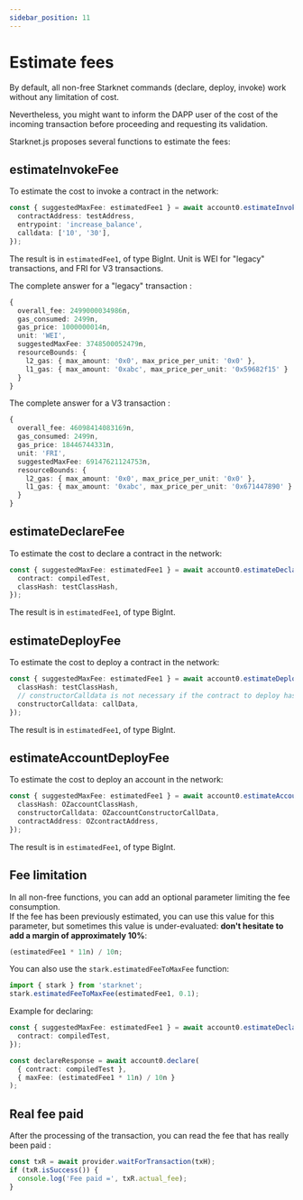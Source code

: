 ```yaml
---
sidebar_position: 11
---
```


# Estimate fees

By default, all non-free Starknet commands (declare, deploy, invoke) work without any limitation of cost.

Nevertheless, you might want to inform the DAPP user of the cost of the incoming transaction before proceeding and requesting its validation.

Starknet.js proposes several functions to estimate the fees:

## estimateInvokeFee

To estimate the cost to invoke a contract in the network:

```typescript
const { suggestedMaxFee: estimatedFee1 } = await account0.estimateInvokeFee({
  contractAddress: testAddress,
  entrypoint: 'increase_balance',
  calldata: ['10', '30'],
});
```

The result is in `estimatedFee1`, of type BigInt. Unit is WEI for "legacy" transactions, and FRI for V3 transactions.

The complete answer for a "legacy" transaction :

```typescript
{
  overall_fee: 2499000034986n,
  gas_consumed: 2499n,
  gas_price: 1000000014n,
  unit: 'WEI',
  suggestedMaxFee: 3748500052479n,
  resourceBounds: {
    l2_gas: { max_amount: '0x0', max_price_per_unit: '0x0' },
    l1_gas: { max_amount: '0xabc', max_price_per_unit: '0x59682f15' }
  }
}
```

The complete answer for a V3 transaction :

```typescript
{
  overall_fee: 46098414083169n,
  gas_consumed: 2499n,
  gas_price: 18446744331n,
  unit: 'FRI',
  suggestedMaxFee: 69147621124753n,
  resourceBounds: {
    l2_gas: { max_amount: '0x0', max_price_per_unit: '0x0' },
    l1_gas: { max_amount: '0xabc', max_price_per_unit: '0x671447890' }
  }
}
```

## estimateDeclareFee

To estimate the cost to declare a contract in the network:

```typescript
const { suggestedMaxFee: estimatedFee1 } = await account0.estimateDeclareFee({
  contract: compiledTest,
  classHash: testClassHash,
});
```

The result is in `estimatedFee1`, of type BigInt.

## estimateDeployFee

To estimate the cost to deploy a contract in the network:

```typescript
const { suggestedMaxFee: estimatedFee1 } = await account0.estimateDeployFee({
  classHash: testClassHash,
  // constructorCalldata is not necessary if the contract to deploy has no constructor
  constructorCalldata: callData,
});
```

The result is in `estimatedFee1`, of type BigInt.

## estimateAccountDeployFee

To estimate the cost to deploy an account in the network:

```typescript
const { suggestedMaxFee: estimatedFee1 } = await account0.estimateAccountDeployFee({
  classHash: OZaccountClassHash,
  constructorCalldata: OZaccountConstructorCallData,
  contractAddress: OZcontractAddress,
});
```

The result is in `estimatedFee1`, of type BigInt.

## Fee limitation

In all non-free functions, you can add an optional parameter limiting the fee consumption.  
If the fee has been previously estimated, you can use this value for this parameter, but sometimes this value is under-evaluated: **don't hesitate to add a margin of approximately 10%**:

```typescript
(estimatedFee1 * 11n) / 10n;
```

You can also use the `stark.estimatedFeeToMaxFee` function:

```typescript
import { stark } from 'starknet';
stark.estimatedFeeToMaxFee(estimatedFee1, 0.1);
```

Example for declaring:

```typescript
const { suggestedMaxFee: estimatedFee1 } = await account0.estimateDeclareFee({
  contract: compiledTest,
});

const declareResponse = await account0.declare(
  { contract: compiledTest },
  { maxFee: (estimatedFee1 * 11n) / 10n }
);
```

## Real fee paid

After the processing of the transaction, you can read the fee that has really been paid :

```typescript
const txR = await provider.waitForTransaction(txH);
if (txR.isSuccess()) {
  console.log('Fee paid =', txR.actual_fee);
}
```
